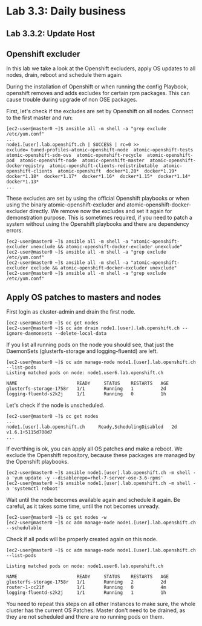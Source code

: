Lab 3.3: Daily business
============

Lab 3.3.2: Update Host
-------------

## Openshift excluder
In this lab we take a look at the Openshift excluders, apply OS updates to all nodes, drain, reboot and schedule them again.

During the installation of Openshift or when running the config Playbook, openshift removes and adds excludes for certain rpm packages. This can cause trouble during upgrade of non OSE packages.

First, let's check if the excludes are set by Openshift on all nodes. Connect to the first master and run: 
```
[ec2-user@master0 ~]$ ansible all -m shell -a "grep exclude /etc/yum.conf"
...
node1.[user].lab.openshift.ch | SUCCESS | rc=0 >>
exclude= tuned-profiles-atomic-openshift-node  atomic-openshift-tests  atomic-openshift-sdn-ovs  atomic-openshift-recycle  atomic-openshift-pod  atomic-openshift-node  atomic-openshift-master  atomic-openshift-dockerregistry  atomic-openshift-clients-redistributable  atomic-openshift-clients  atomic-openshift  docker*1.20*  docker*1.19*  docker*1.18*  docker*1.17*  docker*1.16*  docker*1.15*  docker*1.14*  docker*1.13*
...
```

These excludes are set by using the official Openshift playbooks or when using the binary atomic-openshift-excluder and atomic-openshift-docker-excluder directly.
We remove now the excludes and set it again for demonstration purpose. This is sometimes required, if you need to patch a system without using the Openshift playbooks and there are dependency errors.
```
[ec2-user@master0 ~]$ ansible all -m shell -a "atomic-openshift-excluder unexclude && atomic-openshift-docker-excluder unexclude"
[ec2-user@master0 ~]$ ansible all -m shell -a "grep exclude /etc/yum.conf"
[ec2-user@master0 ~]$ ansible all -m shell -a "atomic-openshift-excluder exclude && atomic-openshift-docker-excluder unexclude"
[ec2-user@master0 ~]$ ansible all -m shell -a "grep exclude /etc/yum.conf"
```

## Apply OS patches to masters and nodes
First login as cluster-admin and drain the first node.
```
[ec2-user@master0 ~]$ oc get nodes
[ec2-user@master0 ~]$ oc adm drain node1.[user].lab.openshift.ch --ignore-daemonsets --delete-local-data
```

If you list all running pods on the node you should see, that just the DaemonSets (glusterfs-storage and logging-fluentd) are left.
```
[ec2-user@master0 ~]$ oc adm manage-node node1.[user].lab.openshift.ch --list-pods
Listing matched pods on node: node1.user6.lab.openshift.ch

NAME                      READY     STATUS    RESTARTS   AGE
glusterfs-storage-1758r   1/1       Running   1          2d
logging-fluentd-s2k2j     1/1       Running   0          1h
```

Let's check if the node is unscheduled.
```
[ec2-user@master0 ~]$ oc get nodes
...
node1.[user].lab.openshift.ch     Ready,SchedulingDisabled   2d        v1.6.1+5115d708d7
...

```
If everthing is ok, you can apply all OS patches and make a reboot.
We exclude the Openshift repository, because these packages are managed by the Openshift playbooks.
```
[ec2-user@master0 ~]$ ansible node1.[user].lab.openshift.ch -m shell -a 'yum update -y --disablerepo=rhel-7-server-ose-3.6-rpms'
[ec2-user@master0 ~]$ ansible node1.[user].lab.openshift.ch -m shell -a 'systemctl reboot'
```

Wait until the node becomes available again and schedule it again. Be careful, as it takes some time, until the not becomes unready.
```
[ec2-user@master0 ~]$ oc get nodes -w
[ec2-user@master0 ~]$ oc adm manage-node node1.[user].lab.openshift.ch --schedulable
```

Check if all pods will be properly created again on this node.
```
[ec2-user@master0 ~]$ oc adm manage-node node1.[user].lab.openshift.ch --list-pods 

Listing matched pods on node: node1.user6.lab.openshift.ch

NAME                      READY     STATUS    RESTARTS   AGE
glusterfs-storage-1758r   1/1       Running   2          2d
router-1-cc21f            1/1       Running   0          4m
logging-fluentd-s2k2j     1/1       Running   1          1h
```

You need to repeat this steps on all other Instances to make sure, the whole cluster has the current OS Patches. Master don't need to be drained, as they are not scheduled and there are no running pods on them.
